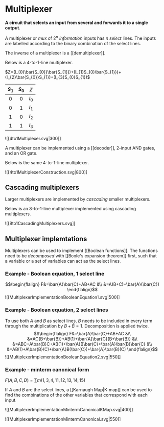 # Multiplexer
**A circuit that selects an input from several and forwards it to a single output.**

A multiplexer or *mux* of $2^{n}$ *information* inputs has $n$ *select* lines. The inputs are labelled according to the binary combination of the select lines.

The inverse of a multiplexer is a [[demultiplexer]].

Below is a $4$-to-$1$-line multiplexer.

$Z=(I_{0}\bar{S_{0}}\bar{S_{1}})+(I_{1}S_{0}\bar{S_{1}})+(I_{2}\bar{S_{0}}S_{1})+(I_{3}S_{0}S_{1})$

| $S_1$ | $S_0$ |  $Z$  |
|:-----:|:-----:|:-----:|
|  $0$  |  $0$  | $I_0$ |
|  $0$  |  $1$  | $I_1$ |
|  $1$  |  $0$  | $I_2$ |
|  $1$  |  $1$  | $I_{3}$      |

![[4to1Multiplexer.svg|300]]

A multiplexer can be implemented using a [[decoder]], $2$-input AND gates, and an OR gate.

Below is the same $4$-to-$1$-line multiplexer.

![[4to1MultiplexerConstruction.svg|800]]

## Cascading multiplexers
Larger multiplexers are implemented by *cascading* smaller multiplexers.

Below is an $8$-to-$1$-line multiplexer implemented using cascading multiplexers.

![[8to1CascadingMultiplexers.svg]]

## Multiplexer implemtations
Multiplexers can be used to implement [[Boolean functions]]. The functions need to be *decomposed* with [[Boole's expansion theorem]] first, such that a variable or a set of variables can act as the select lines.

### Example - Boolean equation, 1 select line
$$\begin{flalign}
F&=\bar{A}\bar{C}+AB+AC &\\
&=A(B+C)+\bar{A}(\bar{C})
\end{flalign}$$
![[MultiplexerImplementationBooleanEquation1.svg|500]]

### Example - Boolean equation, 2 select lines
To use both $A$ and $B$ as select lines, $B$ needs to be included in every term through the multiplication by $B+\bar{B}=1$. Decomposition is applied twice.
$$\begin{flalign}
F&=\bar{A}\bar{C}+AB+AC &\\
&=AC(B+\bar{B})+AB(1)+\bar{A}\bar{C}(B+\bar{B}) &\\
&=ABC+A\bar{B}C+AB(1)+\bar{A}B\bar{C}+\bar{A}\bar{B}\bar{C} &\\
&=AB(1)+A\bar{B}(C)+\bar{A}B(\bar{C})+\bar{A}\bar{B}(C)
\end{flalign}$$
![[MultiplexerImplementationBooleanEquation2.svg|550]]

### Example - minterm canonical form
$F(A,B,C,D)=\sum m(1,3,4,11,12,13,14,15)$

If $A$ and $B$ are the select lines, a [[Karnaugh Map|K-map]] can be used to find the combinations of the other variables that correspond with each input.

![[MultiplexerImplementationMintermCanonicalKMap.svg|400]]

![[MultiplexerImplementationMintermCanonical.svg|550]]